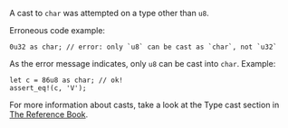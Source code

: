 A cast to `char` was attempted on a type other than `u8`.

Erroneous code example:

```compile_fail,E0604
0u32 as char; // error: only `u8` can be cast as `char`, not `u32`
```

As the error message indicates, only `u8` can be cast into `char`. Example:

```
let c = 86u8 as char; // ok!
assert_eq!(c, 'V');
```

For more information about casts, take a look at the Type cast section in
[The Reference Book][1].

[1]: https://doc.rust-lang.org/reference/expressions/operator-expr.html#type-cast-expressions
